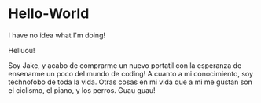 # Hello-World
I have no idea what I'm doing!

Helluou!

Soy Jake, y acabo de comprarme un nuevo portatil con la esperanza de ensenarme un poco del mundo de coding! A cuanto a mi conocimiento, soy technofobo de toda la vida. Otras cosas en mi vida que a mi me gustan son el ciclismo, el piano, y los perros. Guau guau!
